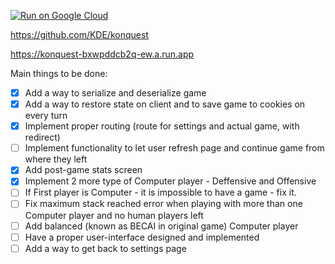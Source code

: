 [![Run on Google Cloud](https://storage.googleapis.com/cloudrun/button.svg)](https://console.cloud.google.com/cloudshell/editor?shellonly=true&cloudshell_image=gcr.io/cloudrun/button&cloudshell_git_repo=https://github.com/pomahtuk/konquest.git)

https://github.com/KDE/konquest

https://konquest-bxwpddcb2q-ew.a.run.app

Main things to be done:
- [x] Add a way to serialize and deserialize game
- [x] Add a way to restore state on client and to save game to cookies on every turn 
- [x] Implement proper routing (route for settings and actual game, with redirect)
- [ ] Implement functionality to let user refresh page and continue game from where they left
- [x] Add post-game stats screen
- [x] Implement 2 more type of Computer player - Deffensive and Offensive
- [ ] If First player is Computer - it is impossible to have a game - fix it.
- [ ] Fix maximum stack reached error when playing with more than one Computer player and no human players left
- [ ] Add balanced (known as BECAI in original game) Computer player
- [ ] Have a proper user-interface designed and implemented
- [ ] Add a way to get back to settings page